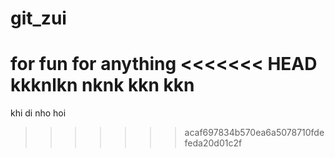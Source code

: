 # git_zui
for fun for anything
<<<<<<< HEAD
kkknlkn
nknk
kkn
kkn
=======
khi di nho hoi
>>>>>>> acaf697834b570ea6a5078710fdefeda20d01c2f

